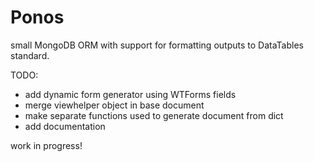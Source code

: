 # Ponos
small MongoDB ORM with support for formatting outputs to DataTables standard.

TODO:
- add dynamic form generator using WTForms fields
- merge viewhelper object in base document
- make separate functions used to generate document from dict
- add documentation

work in progress!

